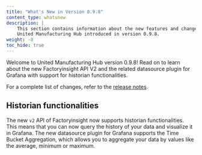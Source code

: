 ```yaml
---
title: "What's New in Version 0.9.8"
content_type: whatsnew
description: |
    This section contains information about the new features and changes in the
    United Manufacturing Hub introduced in version 0.9.8.
weight: -8
toc_hide: true
---
```


<!-- overview -->

Welcome to United Manufacturing Hub version 0.9.8! Read on to learn about the
new Factoryinsight API V2 and the related datasource plugin for Grafana with
support for historian functionalities.
<!-- insert a one-liner about the release here -->

For a complete list of changes, refer to the
[release notes](https://github.com/united-manufacturing-hub/united-manufacturing-hub/releases/tag/v0.9.8/).

<!-- body -->

## Historian functionalities

The new `v2` API of Factoryinsight now supports historian functionalities. This
means that you can now query the history of your data and visualize it in
Grafana. The new datasource plugin for Grafana supports the Time Bucket
Aggregation, which allows you to aggregate your data by values like the average,
minimum or maximum.
